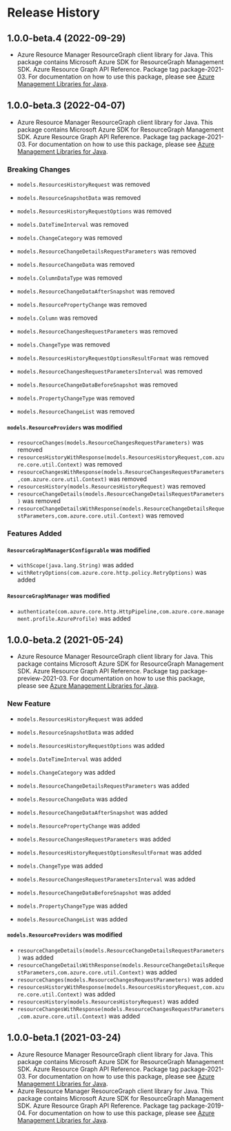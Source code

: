 # Release History

## 1.0.0-beta.4 (2022-09-29)

- Azure Resource Manager ResourceGraph client library for Java. This package contains Microsoft Azure SDK for ResourceGraph Management SDK. Azure Resource Graph API Reference. Package tag package-2021-03. For documentation on how to use this package, please see [Azure Management Libraries for Java](https://aka.ms/azsdk/java/mgmt).

## 1.0.0-beta.3 (2022-04-07)

- Azure Resource Manager ResourceGraph client library for Java. This package contains Microsoft Azure SDK for ResourceGraph Management SDK. Azure Resource Graph API Reference. Package tag package-2021-03. For documentation on how to use this package, please see [Azure Management Libraries for Java](https://aka.ms/azsdk/java/mgmt).

### Breaking Changes

* `models.ResourcesHistoryRequest` was removed

* `models.ResourceSnapshotData` was removed

* `models.ResourcesHistoryRequestOptions` was removed

* `models.DateTimeInterval` was removed

* `models.ChangeCategory` was removed

* `models.ResourceChangeDetailsRequestParameters` was removed

* `models.ResourceChangeData` was removed

* `models.ColumnDataType` was removed

* `models.ResourceChangeDataAfterSnapshot` was removed

* `models.ResourcePropertyChange` was removed

* `models.Column` was removed

* `models.ResourceChangesRequestParameters` was removed

* `models.ChangeType` was removed

* `models.ResourcesHistoryRequestOptionsResultFormat` was removed

* `models.ResourceChangesRequestParametersInterval` was removed

* `models.ResourceChangeDataBeforeSnapshot` was removed

* `models.PropertyChangeType` was removed

* `models.ResourceChangeList` was removed

#### `models.ResourceProviders` was modified

* `resourceChanges(models.ResourceChangesRequestParameters)` was removed
* `resourcesHistoryWithResponse(models.ResourcesHistoryRequest,com.azure.core.util.Context)` was removed
* `resourceChangesWithResponse(models.ResourceChangesRequestParameters,com.azure.core.util.Context)` was removed
* `resourcesHistory(models.ResourcesHistoryRequest)` was removed
* `resourceChangeDetails(models.ResourceChangeDetailsRequestParameters)` was removed
* `resourceChangeDetailsWithResponse(models.ResourceChangeDetailsRequestParameters,com.azure.core.util.Context)` was removed

### Features Added

#### `ResourceGraphManager$Configurable` was modified

* `withScope(java.lang.String)` was added
* `withRetryOptions(com.azure.core.http.policy.RetryOptions)` was added

#### `ResourceGraphManager` was modified

* `authenticate(com.azure.core.http.HttpPipeline,com.azure.core.management.profile.AzureProfile)` was added

## 1.0.0-beta.2 (2021-05-24)

- Azure Resource Manager ResourceGraph client library for Java. This package contains Microsoft Azure SDK for ResourceGraph Management SDK. Azure Resource Graph API Reference. Package tag package-preview-2021-03. For documentation on how to use this package, please see [Azure Management Libraries for Java](https://aka.ms/azsdk/java/mgmt).

### New Feature

* `models.ResourcesHistoryRequest` was added

* `models.ResourceSnapshotData` was added

* `models.ResourcesHistoryRequestOptions` was added

* `models.DateTimeInterval` was added

* `models.ChangeCategory` was added

* `models.ResourceChangeDetailsRequestParameters` was added

* `models.ResourceChangeData` was added

* `models.ResourceChangeDataAfterSnapshot` was added

* `models.ResourcePropertyChange` was added

* `models.ResourceChangesRequestParameters` was added

* `models.ResourcesHistoryRequestOptionsResultFormat` was added

* `models.ChangeType` was added

* `models.ResourceChangesRequestParametersInterval` was added

* `models.ResourceChangeDataBeforeSnapshot` was added

* `models.PropertyChangeType` was added

* `models.ResourceChangeList` was added

#### `models.ResourceProviders` was modified

* `resourceChangeDetails(models.ResourceChangeDetailsRequestParameters)` was added
* `resourceChangeDetailsWithResponse(models.ResourceChangeDetailsRequestParameters,com.azure.core.util.Context)` was added
* `resourceChanges(models.ResourceChangesRequestParameters)` was added
* `resourcesHistoryWithResponse(models.ResourcesHistoryRequest,com.azure.core.util.Context)` was added
* `resourcesHistory(models.ResourcesHistoryRequest)` was added
* `resourceChangesWithResponse(models.ResourceChangesRequestParameters,com.azure.core.util.Context)` was added

## 1.0.0-beta.1 (2021-03-24)

- Azure Resource Manager ResourceGraph client library for Java. This package contains Microsoft Azure SDK for ResourceGraph Management SDK. Azure Resource Graph API Reference. Package tag package-2021-03. For documentation on how to use this package, please see [Azure Management Libraries for Java](https://aka.ms/azsdk/java/mgmt).
- Azure Resource Manager ResourceGraph client library for Java. This package contains Microsoft Azure SDK for ResourceGraph Management SDK. Azure Resource Graph API Reference. Package tag package-2019-04. For documentation on how to use this package, please see [Azure Management Libraries for Java](https://aka.ms/azsdk/java/mgmt).

